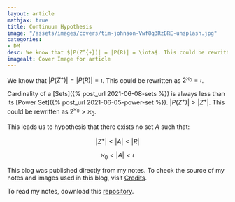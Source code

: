 ```yaml
---
layout: article
mathjax: true
title: Continuum Hypothesis
image: "/assets/images/covers/tim-johnson-Vwf8q3RzBRE-unsplash.jpg"
categories:
- DM
desc: We know that $|P(Z^{+})| = |P(R)| = \iota$. This could be rewritten as $2^{\aleph_0} = \iota$. 
imagealt: Cover Image for article
---
```


We know that $|P(Z^{+})| = |P(R)| = \iota$. This could be rewritten as $2^{\aleph_0} = \iota$.

































































































































































































































































































































































































Cardinality of a [Sets]({% post_url 2021-06-08-sets %}) is always less than its [Power Set]({% post_url 2021-06-05-power-set %}). $|P(Z^{+})| > |Z^{+}|$. This could be rewritten as $2^{\aleph_0} > \aleph_0$.

































































































































































































































































































































































































This leads us to hypothesis that there exists no set $A$ such that:
































































































































































































































































































































































































$$|Z^{+}| < |A| < |R|$$
































































































































































































































































































































































































$$\aleph_0 < |A| < \iota$$



































































































































































































































































































































































































This blog was published directly from my notes.
To check the source of my notes and images used in this blog, visit <a href="/credits.html" target="_blank">Credits</a>.

To read my notes, download this <a href="https://github.com/bovem/CS" target="blank">repository</a>.